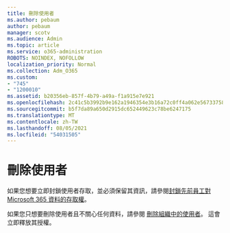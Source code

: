 ```yaml
---
title: 刪除使用者
ms.author: pebaum
author: pebaum
manager: scotv
ms.audience: Admin
ms.topic: article
ms.service: o365-administration
ROBOTS: NOINDEX, NOFOLLOW
localization_priority: Normal
ms.collection: Adm_O365
ms.custom:
- "745"
- "1200010"
ms.assetid: b20356eb-857f-4b79-a49a-f1a915e7e921
ms.openlocfilehash: 2c41c5b3992b9e162a1946354e3b16a72c0ff4a062e56733758f5a888231b866
ms.sourcegitcommit: b5f7da89a650d2915dc652449623c78be6247175
ms.translationtype: MT
ms.contentlocale: zh-TW
ms.lasthandoff: 08/05/2021
ms.locfileid: "54031505"
---
```

# <a name="deleting-users"></a>刪除使用者

如果您想要立即封鎖使用者存取，並必須保留其資訊，請參閱[封鎖先前員工對 Microsoft 365 資料的存取權](https://docs.microsoft.com/microsoft-365/admin/add-users/remove-former-employee#block-a-former-employees-access-to-microsoft-365-data)。
  
如果您只想要刪除使用者且不關心任何資料，請參閱 [刪除組織中的使用者](https://docs.microsoft.com/microsoft-365/admin/add-users/delete-a-user)。 這會立即釋放其授權。
  